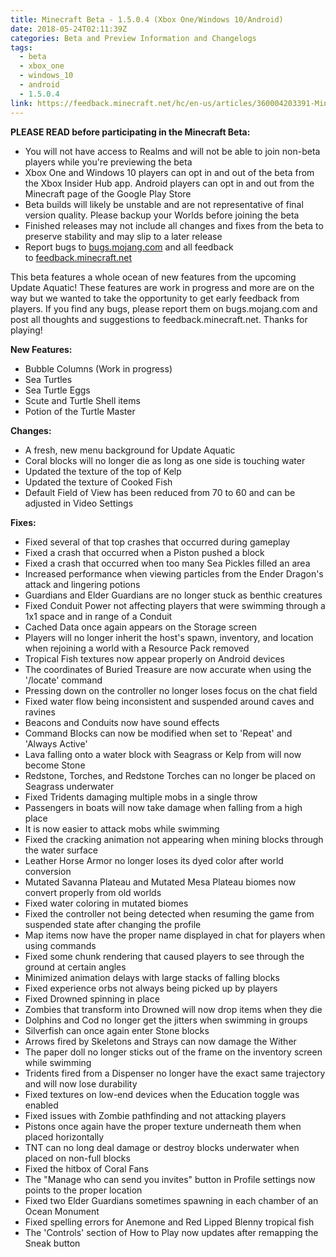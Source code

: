 ```yaml
---
title: Minecraft Beta - 1.5.0.4 (Xbox One/Windows 10/Android)
date: 2018-05-24T02:11:39Z
categories: Beta and Preview Information and Changelogs
tags:
  - beta
  - xbox_one
  - windows_10
  - android
  - 1.5.0.4
link: https://feedback.minecraft.net/hc/en-us/articles/360004203391-Minecraft-Beta-1-5-0-4-Xbox-One-Windows-10-Android
---
```


**PLEASE READ before participating in the Minecraft Beta:**

- You will not have access to Realms and will not be able to join non-beta players while you're previewing the beta
- Xbox One and Windows 10 players can opt in and out of the beta from the Xbox Insider Hub app. Android players can opt in and out from the Minecraft page of the Google Play Store
- Beta builds will likely be unstable and are not representative of final version quality. Please backup your Worlds before joining the beta
- Finished releases may not include all changes and fixes from the beta to preserve stability and may slip to a later release
- Report bugs to [bugs.mojang.com](http://bugs.mojang.com/ "Link: http://bugs.mojang.com/") and all feedback to [feedback.minecraft.net](http://feedback.minecraft.net/ "Link: http://feedback.minecraft.net/")

  
This beta features a whole ocean of new features from the upcoming Update Aquatic! These features are work in progress and more are on the way but we wanted to take the opportunity to get early feedback from players. If you find any bugs, please report them on bugs.mojang.com and post all thoughts and suggestions to feedback.minecraft.net. Thanks for playing!   
  
  
**New Features:**

- Bubble Columns (Work in progress)
- Sea Turtles
- Sea Turtle Eggs
- Scute and Turtle Shell items
- Potion of the Turtle Master

  
**Changes:**

- A fresh, new menu background for Update Aquatic
- Coral blocks will no longer die as long as one side is touching water
- Updated the texture of the top of Kelp
- Updated the texture of Cooked Fish
- Default Field of View has been reduced from 70 to 60 and can be adjusted in Video Settings

  
**Fixes:**

- Fixed several of that top crashes that occurred during gameplay
- Fixed a crash that occurred when a Piston pushed a block
- Fixed a crash that occurred when too many Sea Pickles filled an area
- Increased performance when viewing particles from the Ender Dragon's attack and lingering potions
- Guardians and Elder Guardians are no longer stuck as benthic creatures
- Fixed Conduit Power not affecting players that were swimming through a 1x1 space and in range of a Conduit
- Cached Data once again appears on the Storage screen
- Players will no longer inherit the host's spawn, inventory, and location when rejoining a world with a Resource Pack removed
- Tropical Fish textures now appear properly on Android devices
- The coordinates of Buried Treasure are now accurate when using the '/locate' command
- Pressing down on the controller no longer loses focus on the chat field
- Fixed water flow being inconsistent and suspended around caves and ravines
- Beacons and Conduits now have sound effects
- Command Blocks can now be modified when set to 'Repeat' and 'Always Active'
- Lava falling onto a water block with Seagrass or Kelp from will now become Stone
- Redstone, Torches, and Redstone Torches can no longer be placed on Seagrass underwater
- Fixed Tridents damaging multiple mobs in a single throw
- Passengers in boats will now take damage when falling from a high place
- It is now easier to attack mobs while swimming
- Fixed the cracking animation not appearing when mining blocks through the water surface
- Leather Horse Armor no longer loses its dyed color after world conversion
- Mutated Savanna Plateau and Mutated Mesa Plateau biomes now convert properly from old worlds
- Fixed water coloring in mutated biomes
- Fixed the controller not being detected when resuming the game from suspended state after changing the profile
- Map items now have the proper name displayed in chat for players when using commands
- Fixed some chunk rendering that caused players to see through the ground at certain angles
- Minimized animation delays with large stacks of falling blocks
- Fixed experience orbs not always being picked up by players
- Fixed Drowned spinning in place
- Zombies that transform into Drowned will now drop items when they die
- Dolphins and Cod no longer get the jitters when swimming in groups
- Silverfish can once again enter Stone blocks
- Arrows fired by Skeletons and Strays can now damage the Wither
- The paper doll no longer sticks out of the frame on the inventory screen while swimming
- Tridents fired from a Dispenser no longer have the exact same trajectory and will now lose durability
- Fixed textures on low-end devices when the Education toggle was enabled
- Fixed issues with Zombie pathfinding and not attacking players
- Pistons once again have the proper texture underneath them when placed horizontally
- TNT can no long deal damage or destroy blocks underwater when placed on non-full blocks
- Fixed the hitbox of Coral Fans
- The "Manage who can send you invites" button in Profile settings now points to the proper location
- Fixed two Elder Guardians sometimes spawning in each chamber of an Ocean Monument
- Fixed spelling errors for Anemone and Red Lipped Blenny tropical fish
- The 'Controls' section of How to Play now updates after remapping the Sneak button
